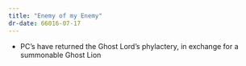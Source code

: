 ```yaml
---
title: "Enemy of my Enemy"
dr-date: 66016-07-17
---
```


- PC’s have returned the Ghost Lord’s phylactery, in exchange for a summonable Ghost Lion
